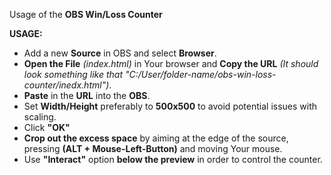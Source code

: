 Usage of the **OBS Win/Loss Counter**

**USAGE:**
- Add a new **Source** in OBS and select **Browser**.
- **Open the File** *(index.html)* in Your browser and **Copy the URL** *(It should look something like that "C:/User/folder-name/obs-win-loss-counter/inedx.html")*.
- **Paste** in the **URL** into the **OBS**.
- Set **Width/Height** preferably to **500x500** to avoid potential issues with scaling.
- Click **"OK"**
- **Crop out the excess space** by aiming at the edge of the source, pressing **(ALT + Mouse-Left-Button)** and moving Your mouse.
- Use **"Interact"** option **below the preview** in order to control the counter.
